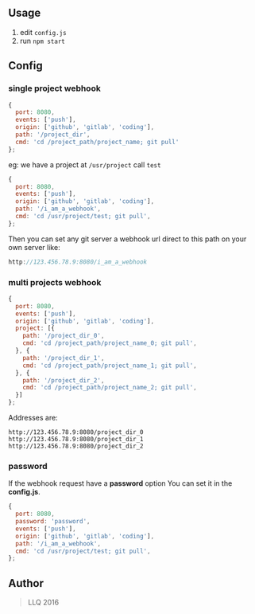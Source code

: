 ## Usage

1. edit `config.js`
2. run `npm start`

## Config

### single project webhook
```javascript
{
  port: 8080,
  events: ['push'],
  origin: ['github', 'gitlab', 'coding'],
  path: '/project_dir',
  cmd: 'cd /project_path/project_name; git pull'
};
```
eg:
we have a project at `/usr/project` call `test`
```javascript
{
  port: 8080,
  events: ['push'],
  origin: ['github', 'gitlab', 'coding'],
  path: '/i_am_a_webhook',
  cmd: 'cd /usr/project/test; git pull',
};
```
Then you can set any git server a webhook url direct to this path on your own server like:
```javascript
http://123.456.78.9:8080/i_am_a_webhook
```

### multi projects webhook
```javascript
{
  port: 8080,
  events: ['push'],
  origin: ['github', 'gitlab', 'coding'],
  project: [{
    path: '/project_dir_0',
    cmd: 'cd /project_path/project_name_0; git pull',
  }, {
    path: '/project_dir_1',
    cmd: 'cd /project_path/project_name_1; git pull',
  }, {
    path: '/project_dir_2',
    cmd: 'cd /project_path/project_name_2; git pull',
  }]
};
```
Addresses are:
```
http://123.456.78.9:8080/project_dir_0
http://123.456.78.9:8080/project_dir_1
http://123.456.78.9:8080/project_dir_2
```

### password

If the webhook request have a **password** option
You can set it in the **config.js**.

```javascript
{
  port: 8080,
  password: 'password',
  events: ['push'],
  origin: ['github', 'gitlab', 'coding'],
  path: '/i_am_a_webhook',
  cmd: 'cd /usr/project/test; git pull',
};
```

## Author

> LLQ 2016
